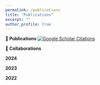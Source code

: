 ```yaml
---
permalink: /publications
title: "Publications"
excerpt: ""
author_profile: true
---
```


**📝 Publications** <a href='https://scholar.google.com/citations?user=YXUc9QMAAAAJ'><img src="https://img.shields.io/badge/Citations-0-brightgreen" alt="Google Scholar Citations"></a>



**📖 Collaborations**

**2024**


**2023**


**2022**
